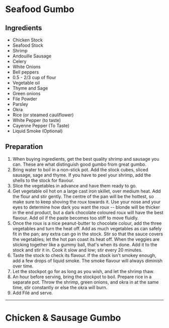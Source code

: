 # Seafood Gumbo

## Ingredients

- Chicken Stock
- Seafood Stock
- Shrimp
- Andouille Sausage
- Celery
- White Onions
- Bell peppers 
- 0.5 - 2/3 cup of flour
- Vegetable oil
- Thyme and Sage
- Green onions
- File Powder
- Parsley
- Okra
- Rice (or steamed cauliflower)
- White Pepper (to taste)
- Cayenne Pepper (To Taste)
- Liquid Smoke (Optional)

## Preparation

1. When buying ingredients, get the best quality shrimp and sausage you can. These are what distinguish good gumbo from great gumbo.
2. Bring water to boil in a non-stick pot. Add the stock cubes, sliced sausage, sage and thyme. If you have to peel your shrimp, add the shells to the stock for flavour.
3. Slice the vegetables in advance and have them ready to go.
4. Get vegetable oil hot on a large cast iron skillet, over medium heat. Add the flour and stir gently. The centre of the pan will be the hottest, so make sure to keep shoving the roux towards it. Use your nose and your eyes to determine how dark you want the roux -- blonde will be thicker in the end product, but a dark chocolate coloured roux will have the best flavour. Add oil if the paste becomes too stiff to move fluidly. 
5. Once the roux is a nice peanut-butter to chocolate colour, add the three vegetables and turn the heat off. Add as much vegetables as can safely fit in the pan; any extra can go in the stock. Stir so that the sauce covers the vegetables; let the hot pan coast its heat off. When the veggies are sticking together like a gummy ball, that's when its done. Add it to the stock and stir it in. Cook it slow and low; stir every 20 minutes. 
6. Taste the stock to check its flavour. If the stock isn't smokey enough, add a few drops of liquid smoke. The smoke flavour will always diminish over time.
7. Let the stockpot go for as long as you wish, and let the shrimp thaw.
8. An hour before serving, bring the stockpot to boil. Prepare rice in a separate pot. Throw the shrimp, green onions, and okra in at the same time, stir constantly or else the okra will burn. 
9. Add Filé and serve.

---

# Chicken \& Sausage Gumbo
